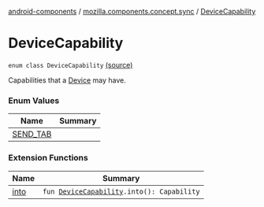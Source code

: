 [android-components](../../index.md) / [mozilla.components.concept.sync](../index.md) / [DeviceCapability](./index.md)

# DeviceCapability

`enum class DeviceCapability` [(source)](https://github.com/mozilla-mobile/android-components/blob/master/components/concept/sync/src/main/java/mozilla/components/concept/sync/Devices.kt#L148)

Capabilities that a [Device](../-device/index.md) may have.

### Enum Values

| Name | Summary |
|---|---|
| [SEND_TAB](-s-e-n-d_-t-a-b.md) |  |

### Extension Functions

| Name | Summary |
|---|---|
| [into](../../mozilla.components.service.fxa/into.md) | `fun `[`DeviceCapability`](./index.md)`.into(): Capability` |
